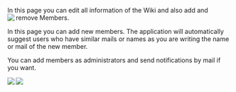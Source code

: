 In this page you can edit all information of the Wiki and also add and remove Members.
<img src='http://wikiforce.googlecode.com/svn/wiki/images/New/EditWiki1.png' align='left' />

In this page you can add new members. The application will automatically suggest users who have similar mails or names as you are writing the name or mail of the new member.

You can add members as administrators and send notifications by mail if you want.

<img src='http://wikiforce.googlecode.com/svn/wiki/images/New/Members1.png' align='left' />

<img src='http://wikiforce.googlecode.com/svn/wiki/images/New/Members2.png' align='left' />